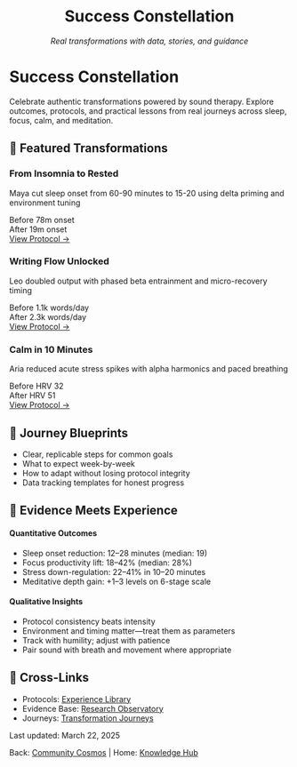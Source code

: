 <div style="text-align: center;">
  <h1>Success Constellation</h1>
  <p><em>Real transformations with data, stories, and guidance</em></p>
</div>

# Success Constellation

Celebrate authentic transformations powered by sound therapy. Explore outcomes, protocols, and practical lessons from real journeys across sleep, focus, calm, and meditation.

## 🌟 Featured Transformations

<div className="success-grid">
  <div className="success-card">
    <h3>From Insomnia to Rested</h3>
    <p>Maya cut sleep onset from 60-90 minutes to 15-20 using delta priming and environment tuning</p>
    <div className="before-after">
      <div>
        <span className="label">Before</span>
        <span className="value">78m onset</span>
      </div>
      <div>
        <span className="label">After</span>
        <span className="value">19m onset</span>
      </div>
    </div>
    <a href="../../experience-library/sleep-sanctuary/protocols/index.md">View Protocol →</a>
  </div>
  
  <div className="success-card">
    <h3>Writing Flow Unlocked</h3>
    <p>Leo doubled output with phased beta entrainment and micro-recovery timing</p>
    <div className="before-after">
      <div>
        <span className="label">Before</span>
        <span className="value">1.1k words/day</span>
      </div>
      <div>
        <span className="label">After</span>
        <span className="value">2.3k words/day</span>
      </div>
    </div>
    <a href="../../experience-library/focus-forge/protocols/index.md">View Protocol →</a>
  </div>
  
  <div className="success-card">
    <h3>Calm in 10 Minutes</h3>
    <p>Aria reduced acute stress spikes with alpha harmonics and paced breathing</p>
    <div className="before-after">
      <div>
        <span className="label">Before</span>
        <span className="value">HRV 32</span>
      </div>
      <div>
        <span className="label">After</span>
        <span className="value">HRV 51</span>
      </div>
    </div>
    <a href="../../experience-library/calm-compass/protocols/index.md">View Protocol →</a>
  </div>
</div>

## 🧭 Journey Blueprints

- Clear, replicable steps for common goals
- What to expect week-by-week
- How to adapt without losing protocol integrity
- Data tracking templates for honest progress

## 🧪 Evidence Meets Experience

<div className="evidence-experience">
  <div>
    <h4>Quantitative Outcomes</h4>
    <ul>
      <li>Sleep onset reduction: 12–28 minutes (median: 19)</li>
      <li>Focus productivity lift: 18–42% (median: 28%)</li>
      <li>Stress down-regulation: 22–41% in 10–20 minutes</li>
      <li>Meditative depth gain: +1–3 levels on 6-stage scale</li>
    </ul>
  </div>
  <div>
    <h4>Qualitative Insights</h4>
    <ul>
      <li>Protocol consistency beats intensity</li>
      <li>Environment and timing matter—treat them as parameters</li>
      <li>Track with humility; adjust with patience</li>
      <li>Pair sound with breath and movement where appropriate</li>
    </ul>
  </div>
</div>

## 🔗 Cross-Links

- Protocols: <a href="../../experience-library/index.md">Experience Library</a>
- Evidence Base: <a href="../../research-observatory/index.md">Research Observatory</a>
- Journeys: <a href="../../transformation-journeys/index.md">Transformation Journeys</a>

<div className="page-footer">
  <p>Last updated: March 22, 2025</p>
  <p>Back: <a href="../index.md">Community Cosmos</a> | Home: <a href="../../index.md">Knowledge Hub</a></p>
</div>